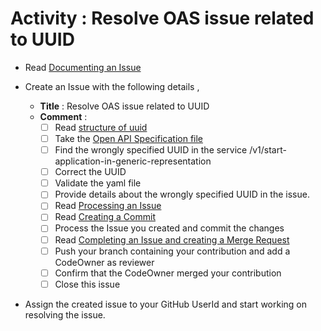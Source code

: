 # Activity : Resolve OAS issue related to UUID

* Read [Documenting an Issue](https://github.com/openBackhaul/ApplicationPattern/blob/develop/doc/PreparingSpecifying/DocumentingAnIssue/DocumentingAnIssue.md)
  
* Create an Issue with the following details , 
  * **Title** : Resolve OAS issue related to UUID
  * **Comment** :
    - [ ] Read [structure of uuid](https://github.com/openBackhaul/ApplicationPattern/blob/develop/doc/ElementsApplicationPattern/Names/StructureOfUuids/StructureOfUuids.md)
    - [ ] Take the [Open API Specification file](../../../ApplicationAbbreviationExtractor_1.0.0.yaml)
    - [ ] Find the wrongly specified UUID in the service /v1/start-application-in-generic-representation
    - [ ] Correct the UUID
    - [ ] Validate the yaml file
    - [ ] Provide details about the wrongly specified UUID in the issue.
    - [ ] Read [Processing an Issue](https://github.com/openBackhaul/ApplicationPattern/blob/develop/doc/PreparingSpecifying/ProcessingAnIssue/ProcessingAnIssue.md)
    - [ ] Read [Creating a Commit](https://github.com/openBackhaul/ApplicationPattern/blob/develop/doc/PreparingSpecifying/CreatingCommit/CreatingCommit.md)
    - [ ] Process the Issue you created and commit the changes
    - [ ] Read [Completing an Issue and creating a Merge Request](https://github.com/openBackhaul/ApplicationPattern/blob/develop/doc/PreparingSpecifying/CreatingMergeRequest/CreatingMergeRequest.md)
    - [ ] Push your branch containing your contribution and add a CodeOwner as reviewer
    - [ ] Confirm that the CodeOwner merged your contribution 
    - [ ] Close this issue

* Assign the created issue to your GitHub UserId and start working on resolving the issue.

